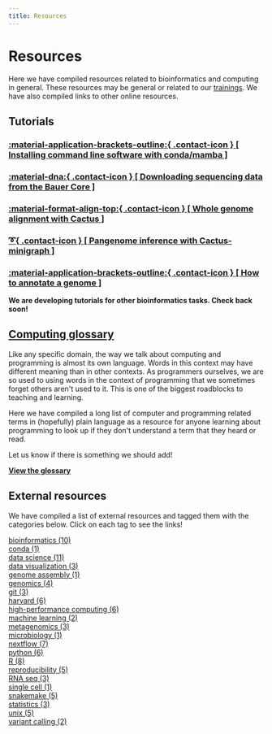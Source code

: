 ```yaml
---
title: Resources
---
```


# Resources

Here we have compiled resources related to bioinformatics and computing in general. These resources may be general or related to our [trainings](../workshops). We have also compiled links to other online resources.

## Tutorials

### [:material-application-brackets-outline:{ .contact-icon } [ Installing command line software with conda/mamba ]](Tutorials/installing-command-line-software-conda-mamba.md)
### [:material-dna:{ .contact-icon } [ Downloading sequencing data from the Bauer Core ]](Tutorials/how-can-i-download-my-sequencing-data.md)
### [:material-format-align-top:{ .contact-icon } [ Whole genome alignment with Cactus ]](Tutorials/whole-genome-alignment-cactus.md)
### [:curly_loop:{ .contact-icon } [ Pangenome inference with Cactus-minigraph ]](Tutorials/pangenome-cactus-minigraph.md)
### [:material-application-brackets-outline:{ .contact-icon } [ How to annotate a genome ]](Tutorials/how-to-annotate-a-genome.md)

**We are developing tutorials for other bioinformatics tasks. Check back soon!**

## [Computing glossary](glossary.md)

Like any specific domain, the way we talk about computing and programming is almost its own language. Words in this context may have different meaning than in other contexts. 
As programmers ourselves, we are so used to using words in the context of programming that we sometimes forget others aren't used to it. This is one of the biggest roadblocks
to teaching and learning.

Here we have compiled a long list of computer and programming related terms in (hopefully) plain language as a resource for anyone learning about programming to look up if they
don't understand a term that they heard or read.

Let us know if there is something we should add!

**[View the glossary](glossary.md)**

<!--

## Bioinformatics glossary

**Click here to go to the full glossary**

## Bioinformatics tools & software for sequence analysis

**Click here to go to the full list**

-->

## External resources

We have compiled a list of external resources and tagged them with the categories below. Click on each tag to see the links!

<div class='row res-tag-table'>
<div class='col-5-24 res-tag-link-cont'>
<div class='res-tag-link'><a href='tags/bioinformatics/'>bioinformatics (10)</a></div>
</div>
<div class='col-1-24 res-tag-sep'></div>
<div class='col-5-24 res-tag-link-cont'>
<div class='res-tag-link'><a href='tags/conda/'>conda (1)</a></div>
</div>
<div class='col-1-24 res-tag-sep'></div>
<div class='col-5-24 res-tag-link-cont'>
<div class='res-tag-link'><a href='tags/data-science/'>data science (11)</a></div>
</div>
<div class='col-1-24 res-tag-sep'></div>
<div class='col-5-24 res-tag-link-cont'>
<div class='res-tag-link'><a href='tags/data-visualization/'>data visualization (3)</a></div>
</div>
<div class='col-1-24 res-tag-sep'></div>
</div>
<div class='sep-div'></div>
<div class='row res-tag-table'>
<div class='col-5-24 res-tag-link-cont'>
<div class='res-tag-link'><a href='tags/genome-assembly/'>genome assembly (1)</a></div>
</div>
<div class='col-1-24 res-tag-sep'></div>
<div class='col-5-24 res-tag-link-cont'>
<div class='res-tag-link'><a href='tags/genomics/'>genomics (4)</a></div>
</div>
<div class='col-1-24 res-tag-sep'></div>
<div class='col-5-24 res-tag-link-cont'>
<div class='res-tag-link'><a href='tags/git/'>git (3)</a></div>
</div>
<div class='col-1-24 res-tag-sep'></div>
<div class='col-5-24 res-tag-link-cont'>
<div class='res-tag-link'><a href='tags/harvard/'>harvard (6)</a></div>
</div>
<div class='col-1-24 res-tag-sep'></div>
</div>
<div class='sep-div'></div>
<div class='row res-tag-table'>
<div class='col-5-24 res-tag-link-cont'>
<div class='res-tag-link'><a href='tags/high-performance-computing/'>high-performance computing (6)</a></div>
</div>
<div class='col-1-24 res-tag-sep'></div>
<div class='col-5-24 res-tag-link-cont'>
<div class='res-tag-link'><a href='tags/machine-learning/'>machine learning (2)</a></div>
</div>
<div class='col-1-24 res-tag-sep'></div>
<div class='col-5-24 res-tag-link-cont'>
<div class='res-tag-link'><a href='tags/metagenomics/'>metagenomics (3)</a></div>
</div>
<div class='col-1-24 res-tag-sep'></div>
<div class='col-5-24 res-tag-link-cont'>
<div class='res-tag-link'><a href='tags/microbiology/'>microbiology (1)</a></div>
</div>
<div class='col-1-24 res-tag-sep'></div>
</div>
<div class='sep-div'></div>
<div class='row res-tag-table'>
<div class='col-5-24 res-tag-link-cont'>
<div class='res-tag-link'><a href='tags/nextflow/'>nextflow (7)</a></div>
</div>
<div class='col-1-24 res-tag-sep'></div>
<div class='col-5-24 res-tag-link-cont'>
<div class='res-tag-link'><a href='tags/python/'>python (6)</a></div>
</div>
<div class='col-1-24 res-tag-sep'></div>
<div class='col-5-24 res-tag-link-cont'>
<div class='res-tag-link'><a href='tags/R/'>R (8)</a></div>
</div>
<div class='col-1-24 res-tag-sep'></div>
<div class='col-5-24 res-tag-link-cont'>
<div class='res-tag-link'><a href='tags/reproducibility/'>reproducibility (5)</a></div>
</div>
<div class='col-1-24 res-tag-sep'></div>
</div>
<div class='sep-div'></div>
<div class='row res-tag-table'>
<div class='col-5-24 res-tag-link-cont'>
<div class='res-tag-link'><a href='tags/RNA-seq/'>RNA seq (3)</a></div>
</div>
<div class='col-1-24 res-tag-sep'></div>
<div class='col-5-24 res-tag-link-cont'>
<div class='res-tag-link'><a href='tags/single-cell/'>single cell (1)</a></div>
</div>
<div class='col-1-24 res-tag-sep'></div>
<div class='col-5-24 res-tag-link-cont'>
<div class='res-tag-link'><a href='tags/snakemake/'>snakemake (5)</a></div>
</div>
<div class='col-1-24 res-tag-sep'></div>
<div class='col-5-24 res-tag-link-cont'>
<div class='res-tag-link'><a href='tags/statistics/'>statistics (3)</a></div>
</div>
<div class='col-1-24 res-tag-sep'></div>
</div>
<div class='sep-div'></div>
<div class='row res-tag-table'>
<div class='col-5-24 res-tag-link-cont'>
<div class='res-tag-link'><a href='tags/unix/'>unix (5)</a></div>
</div>
<div class='col-1-24 res-tag-sep'></div>
<div class='col-5-24 res-tag-link-cont'>
<div class='res-tag-link'><a href='tags/variant-calling/'>variant calling (2)</a></div>
</div>
<div class='col-1-24 res-tag-sep'></div>
</div>

